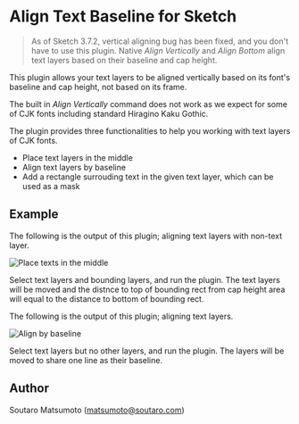 # Align Text Baseline for Sketch

> As of Sketch 3.7.2, vertical aligning bug has been fixed, and you don't have to use this plugin.
> Native *Align Vertically* and *Align Bottom* align text layers based on their baseline and cap height.

This plugin allows your text layers to be aligned vertically based on its font's baseline and cap height, not based on its frame.

The built in *Align Vertically* command does not work as we expect for some of CJK fonts including standard Hiragino Kaku Gothic.

The plugin provides three functionalities to help you working with text layers of CJK fonts.

* Place text layers in the middle
* Align text layers by baseline
* Add a rectangle surrouding text in the given text layer, which can be used as a mask

## Example

The following is the output of this plugin; aligning text layers with non-text layer.

![Place texts in the middle](https://raw.githubusercontent.com/soutaro/Align-text-baseline-sketch-plugin/master/capheight-example.png)

Select text layers and bounding layers, and run the plugin.
The text layers will be moved and the distnce to top of bounding rect from cap height area will equal to the distance to bottom of bounding rect.

The following is the output of this plugin; aligning text layers.

![Align by baseline](https://raw.githubusercontent.com/soutaro/Align-text-baseline-sketch-plugin/master/baseline-example.png)

Select text layers but no other layers, and run the plugin.
The layers will be moved to share one line as their baseline.

## Author

Soutaro Matsumoto (matsumoto@soutaro.com)

